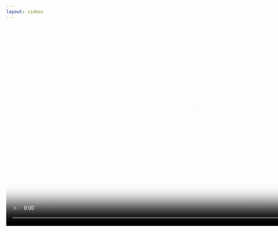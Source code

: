 ```yaml
---
layout: videos
---
```

<p align='center'>  
<video poster="./web_videos/Face_Animation_poster.jpg" width="1000" height="539" controls preload> 
    <source src="./web_videos/Face_Animation.mp4"></source> 
    <source src="./web_videos/Face_Animation.webm"></source> 
</video>
</p>



